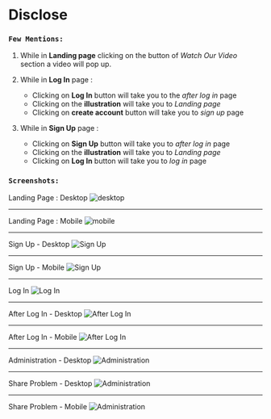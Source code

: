 # Disclose 


### `Few Mentions:`

1. While in __Landing page__ clicking on the button of _Watch Our Video_ section a video will pop up. 

1. While in __Log In__ page :
    - Clicking on __Log In__ button will take you to the _after log in_ page
    - Clicking on the __illustration__ will take you to _Landing page_
    - Clicking on __create account__ button will take you to _sign up_ page



2. While in __Sign Up__ page :
    - Clicking on __Sign Up__ button will take you to _after log in_ page
    - Clicking on the __illustration__ will take you to _Landing page_
    - Clicking on __Log In__ button will take you to _log in_ page


### `Screenshots:`

Landing Page : Desktop 
![desktop](./screenshots/1.desktop.png)

---

Landing Page : Mobile 
![mobile](./screenshots/2.mobile.png)

---

Sign Up - Desktop
![Sign Up](./screenshots/3.SignUp.png)

---

Sign Up - Mobile
![Sign Up](./screenshots/4.SignUp(mobile).png)

---

Log In
![Log In](./screenshots/5.login.png)

---

After Log In - Desktop
![After Log In](./screenshots/6.Logged_In.png)

---

After Log In - Mobile
![After Log In](./screenshots/7.Logged_In(mobile).png)

---

Administration - Desktop
![Administration](./screenshots/8.Admin.png)

---

Share Problem - Desktop
![Administration](./screenshots/9.ProblemsShare.png)

---

Share Problem - Mobile
![Administration](./screenshots/10.ProblemsShare(mobile).png)
